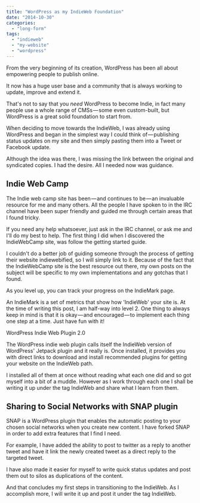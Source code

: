 ```yaml
---
title: "WordPress as my IndieWeb Foundation"
date: "2014-10-30"
categories: 
  - "long-form"
tags: 
  - "indieweb"
  - "my-website"
  - "wordpress"
---
```


From the very beginning of its creation, WordPress has been all about empowering people to publish online.

It now has a huge user base and a community that is always working to update, improve and extend it.

That's not to say that you _need_ WordPress to become Indie, in fact many people use a whole range of CMSs — some even custom-built, but WordPress is a great solid foundation to start from.

When deciding to move towards the IndieWeb, I was already using WordPress and began in the simplest way I could think of — publishing status updates on my site and then simply pasting them into a Tweet or Facebook update.

Although the idea was there, I was missing the link between the original and syndicated copies. I had the desire. All I needed now was guidance.

## Indie Web Camp

The Indie web camp site has been — and continues to be — an invaluable resource for me and many others. All the people I have spoken to in the IRC channel have been super friendly and guided me through certain areas that I found tricky.

If you need any help whatsoever, just ask in the IRC channel, or ask me and I'll do my best to help. The first thing I did when I discovered the IndieWebCamp site, was follow the getting started guide.

I couldn't do a better job of guiding someone through the process of getting their website indiewebified, so I will simply link to it. Because of the fact that the IndieWebCamp site is the best resource out there, my own posts on the subject will be specific to my own implementations and any gotchas that I found.

As you level up, you can track your progress on the IndieMark page.

An IndieMark is a set of metrics that show how 'IndieWeb' your site is. At the time of writing this post, I am half-way into level 2. One thing to always keep in mind is that it is okay — and encouraged — to implement each thing one step at a time. Just have fun with it!

WordPress Indie Web Plugin 2.0

The WordPress indie web plugin calls itself the IndieWeb version of WordPress' Jetpack plugin and it really is. Once installed, it provides you with direct links to download and install recommended plugins for getting your website on the IndieWeb path.

I installed all of them at once without reading what each one did and so got myself into a bit of a muddle. However as I work through each one I shall be writing it up under the tag IndieWeb and share what I learn from them.

## Sharing to Social Networks with SNAP plugin

SNAP is a WordPress plugin that enables the automatic posting to your chosen social networks when you create new content. I have forked SNAP in order to add extra features that I find I need.

For example, I have added the ability to post to twitter as a reply to another tweet and have it link the newly created tweet as a direct reply to the targeted tweet.

I have also made it easier for myself to write quick status updates and post them out to silos as duplications of the content.

And that concludes my first steps in transitioning to the IndieWeb. As I accomplish more, I will write it up and post it under the tag IndieWeb.
